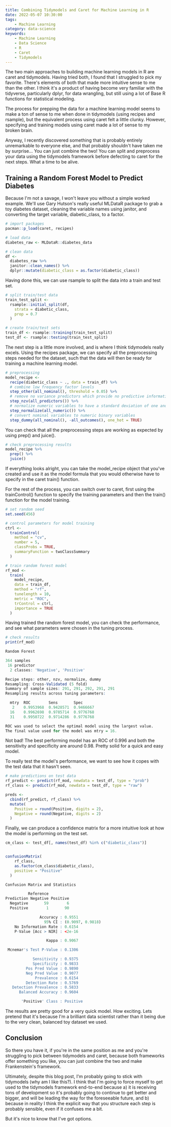 ```yaml
---
title: Combining Tidymodels and Caret for Machine Learning in R
date: 2022-05-07 10:30:00
tags:
    - Machine Learning
category: data-science
keywords:
    - Machine Learning
    - Data Science
    - R
    - Caret
    - Tidymodels
---
```


The two main approaches to building machine learning models in R are caret and tidymodels. Having tried both, I found that I struggled to pick my favorite. There's elements of both that made more intuitive sense to me than the other. I think it's a product of having become very familiar with the tidyverse, particularly dplyr, for data wrangling, but still using a lot of Base R functions for statistical modeling.

The process for prepping the data for a machine learning model seems to make a ton of sense to me when done in tidymodels (using recipes and rsample), but the equivalent process using caret felt a little clunky. However, specifying and training models using caret made a lot of sense to my broken brain.

Anyway, I recently discovered something that is probably entirely unremarkable to everyone else, and that probably shouldn't have taken me by surprise... You can just combine the two! You can split and preprocess your data using the tidymodels framework before defecting to caret for the next steps. What a time to be alive.

## Training a Random Forest Model to Predict Diabetes

Because I'm not a savage, I won't leave you without a simple worked example. We'll use Gary Hutson's really useful MLDataR package to grab a toy diabetes dataset, cleaning the variable names using janitor, and converting the target variable, diabetic_class, to a factor.

```R
# import packages
pacman::p_load(caret, recipes)

# load data
diabetes_raw <- MLDataR::diabetes_data

# clean data
df <-
  diabetes_raw %>%
  janitor::clean_names() %>%
  dplyr::mutate(diabetic_class = as.factor(diabetic_class))
```

Having done this, we can use rsample to split the data into a train and test set.

```R
# split train/test data
train_test_split <-
  rsample::initial_split(df,
    strata = diabetic_class,
    prop = 0.7
  )

# create train/test sets
train_df <- rsample::training(train_test_split)
test_df <- rsample::testing(train_test_split)
```

The next step is a little more involved, and is where I think tidymodels really excels. Using the recipes package, we can specify all the preprocessing steps needed for the dataset, such that the data will then be ready for training a machine learning model.

```R
# preprocessing
model_recipe <-
  recipe(diabetic_class ~ ., data = train_df) %>%
  # combine low frequency factor levels
  step_other(all_nominal(), threshold = 0.05) %>%
  # remove no variance predictors which provide no predictive information
  step_nzv(all_predictors()) %>%
  # normalize numeric variables to have a standard deviation of one and a mean of zero
  step_normalize(all_numeric()) %>%
  # convert nominal variables to numeric binary variables
  step_dummy(all_nominal(), -all_outcomes(), one_hot = TRUE)
```

You can check that all the preprocessing steps are working as expected by using prep() and juice().

```R
# check preprocessing results
model_recipe %>%
  prep() %>%
  juice()

```

If everything looks alright, you can take the model_recipe object that you've created and use it as the model formula that you would otherwise have to specify in the caret train() function.

For the rest of the process, you can switch over to caret, first using the trainControl() function to specify the training parameters and then the train() function for the model training.

```R
# set random seed
set.seed(456)

# control parameters for model training
ctrl <-
  trainControl(
    method = "cv",
    number = 5,
    classProbs = TRUE,
    summaryFunction = twoClassSummary
  )

# train random forest model
rf_mod <-
  train(
    model_recipe,
    data = train_df,
    method = "rf",
    tunelength = 10,
    metric = "ROC",
    trControl = ctrl,
    importance = TRUE
  )
```

Having trained the random forest model, you can check the performance, and see what parameters were chosen in the tuning process.

```R
# check results
print(rf_mod)

Random Forest

364 samples
 16 predictor
  2 classes: 'Negative', 'Positive'

Recipe steps: other, nzv, normalize, dummy
Resampling: Cross-Validated (5 fold)
Summary of sample sizes: 291, 291, 292, 291, 291
Resampling results across tuning parameters:

  mtry  ROC        Sens       Spec
   2    0.9953968  0.9428571  0.9466667
  16    0.9962698  0.9785714  0.9776768
  31    0.9950722  0.9714286  0.9776768

ROC was used to select the optimal model using the largest value.
The final value used for the model was mtry = 16.
```

Not bad! The best performing model has an ROC of 0.996 and both the sensitivity and specificity are around 0.98. Pretty solid for a quick and easy model.

To really test the model's performance, we want to see how it copes with the test data that it hasn't seen.

```R
# make predictions on test data
rf_predict <- predict(rf_mod, newdata = test_df, type = "prob")
rf_class <- predict(rf_mod, newdata = test_df, type = "raw")

preds <-
  cbind(rf_predict, rf_class) %>%
  mutate(
    Positive = round(Positive, digits = 2),
    Negative = round(Negative, digits = 2)
  )
```

Finally, we can produce a confidence matrix for a more intuitive look at how the model is performing on the test set.

```R
cm_class <- test_df[, names(test_df) %in% c("diabetic_class")]


confusionMatrix(
    rf_class,
    as.factor(cm_class$diabetic_class),
    positive = "Positive"
  )

Confusion Matrix and Statistics

          Reference
Prediction Negative Positive
  Negative       59        6
  Positive        1       90

               Accuracy : 0.9551
                 95% CI : (0.9097, 0.9818)
    No Information Rate : 0.6154
    P-Value [Acc > NIR] : <2e-16

                  Kappa : 0.9067

 Mcnemar's Test P-Value : 0.1306

            Sensitivity : 0.9375
            Specificity : 0.9833
         Pos Pred Value : 0.9890
         Neg Pred Value : 0.9077
             Prevalence : 0.6154
         Detection Rate : 0.5769
   Detection Prevalence : 0.5833
      Balanced Accuracy : 0.9604

       'Positive' Class : Positive
```

The results are pretty good for a very quick model. How exciting. Lets pretend that it's because I'm a brilliant data scientist rather than it being due to the very clean, balanced toy dataset we used.

## Conclusion

So there you have it, if you're in the same position as me and you're struggling to pick between tidymodels and caret, because both frameworks offer something you like, you can just combine the two and make Frankenstein's framework.

Ultimately, despite this blog post, I'm probably going to stick with tidymodels (why am I like this?). I think that I'm going to force myself to get used to the tidymodels framework end-to-end because a) it is receiving tons of development so it's probably going to continue to get better and bigger, and will be leading the way for the foreseeable future, and b) because in reality I think the explicit way that you structure each step is probably sensible, even if it confuses me a bit.

But it's nice to know that I've got options.

